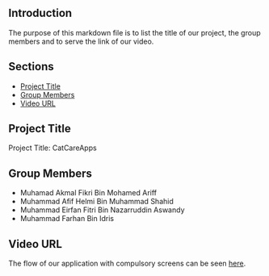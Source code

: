 ## Introduction
The purpose of this markdown file is to list the title of our project, the group members and to serve the link of our video.

## Sections
- [Project Title](#project-title)
- [Group Members](#group-members)
- [Video URL](#video-url)


## Project Title
Project Title: CatCareApps


## Group Members
- Muhamad Akmal Fikri Bin Mohamed Ariff
- Muhammad Afif Helmi Bin Muhammad Shahid
- Muhammad Eirfan Fitri Bin Nazarruddin Aswandy
- Muhammad Farhan Bin Idris

## Video URL
The flow of our application with compulsory screens can be seen [here](https://youtu.be/y-IZHTi4GSs).